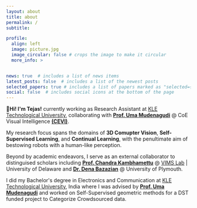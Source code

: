 ```yaml
---
layout: about
title: about
permalink: /
subtitle: 

profile:
  align: left
  image: picture.jpg
  image_circular: false # crops the image to make it circular
  more_info: >


news: true  # includes a list of news items
latest_posts: false  # includes a list of the newest posts
selected_papers: true # includes a list of papers marked as "selected={true}"
social: false  # includes social icons at the bottom of the page
---
```


**👋Hi! I'm Tejas!** currently working as <span id="yellow-highlight-1" >Research Assistant</span> at [KLE Technological University](https://www.kletech.ac.in/), collaborating with **[Prof. Uma Mudenagudi](https://kletech.irins.org/profile/159972#other_information_panel)** @ CoE Visual Intelligence **[(CEVI)](https://www.kletech.ac.in/research-innovation/research-centres/cevi)**. 

My research focus spans the domains of <span id="purple-highlight-1">**3D Comupter Vision**</span>, **Self-Supervised Learning**, and **Continual Learning**, with the penultimate aim of bestowing robots with a <span id="purple-highlight-2">human-like perception</span>. 

Beyond by academic endeavors, I serve as an external collaborator to distinguised scholars including **[Prof. Chandra Kambhamettu](https://www.eecis.udel.edu/~chandra/)** @ [VIMS Lab](https://bigdatavision.org/) &#x7c; <span id="blue-highlight-1">University of Delaware</span> and **[Dr. Dena Bazazian](https://denabazazian.github.io/)** @ <span id="blue-highlight-2">University of Plymouth</span>. 

I did my Bachelor's degree in Electronics and Communication at [KLE Technological University](https://www.kletech.ac.in/), India where I was advised by **[Prof. Uma Mudenagudi](https://kletech.irins.org/profile/159972#other_information_panel)** and worked on Self-Supervised geometric methods for a <span id="blue-highlight-3">DST funded project</span> to Categorize Crowdsourced data.



